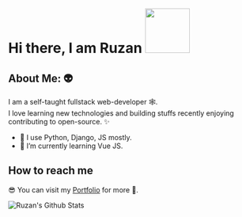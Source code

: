 # Hi there, I am Ruzan <img src="https://i.pinimg.com/originals/ca/d7/40/cad7401aaaf15e234a0461e02b51f74c.gif" height="90" width="90">

## About Me: :alien:
I am a self-taught fullstack web-developer :spider_web:. </br>
I love learning new technologies and building stuffs recently enjoying contributing to open-source. :sparkles: </br>

- :rocket: I use Python, Django, JS mostly.
- :dart: I’m currently learning Vue JS.

## How to reach me
:sunglasses: You can visit my [Portfolio](https://ruzzan.github.io) for more :handshake:.</br>

![Ruzan's Github Stats](https://github-readme-stats.vercel.app/api?username=ruzzan&count_private=true)

